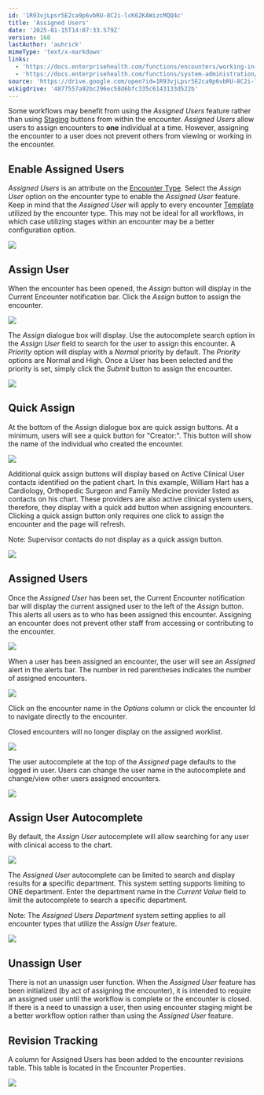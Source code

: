 ```yaml
---
id: '1R93vjLpsr5E2ca9p6vbRU-8C2i-lcK62KAWizcMQQ4c'
title: 'Assigned Users'
date: '2025-01-15T14:07:33.579Z'
version: 168
lastAuthor: 'auhrick'
mimeType: 'text/x-markdown'
links:
  - 'https://docs.enterprisehealth.com/functions/encounters/working-in-a-visit-encounter/'
  - 'https://docs.enterprisehealth.com/functions/system-administration/system-controls/encounter-types/'
source: 'https://drive.google.com/open?id=1R93vjLpsr5E2ca9p6vbRU-8C2i-lcK62KAWizcMQQ4c'
wikigdrive: '4877557a92bc296ec58d6bfc335c6143133d522b'
---
```

Some workflows may benefit from using the *Assigned Users* feature rather than using [Staging](https://docs.enterprisehealth.com/functions/encounters/working-in-a-visit-encounter/#stage-buttons) buttons from within the encounter. *Assigned Users* allow users to assign encounters to **one** individual at a time.  However, assigning the encounter to a user does not prevent others from viewing or working in the encounter.

## Enable Assigned Users

*Assigned Users* is an attribute on the [Encounter Type](https://docs.enterprisehealth.com/functions/system-administration/system-controls/encounter-types/). Select the *Assign User* option on the encounter type to enable the *Assigned User* feature. Keep in mind that the *Assigned User* will apply to every encounter [Template](https://docs.enterprisehealth.com/functions/encounters/working-in-a-visit-encounter/#storing-a-template-in-the-system) utilized by the encounter type. This may not be ideal for all workflows, in which case utilizing stages within an encounter may be a better configuration option.

![](../assigned-users.assets/fd0e4ac9ddcae4efa9da2e874c957b46.png)

## Assign User

When the encounter has been opened, the *Assign* button will display in the Current Encounter notification bar. Click the *Assign* button to assign the encounter.

![](../assigned-users.assets/b39a354f13092a16cf9b65b33654212a.png)

The *Assign* dialogue box will display. Use the autocomplete search option in the *Assign User* field to search for the user to assign this encounter. A *Priority* option will display with a *Normal* priority by default. The *Priority* options are Normal and High. Once a User has been selected and the priority is set, simply click the *Submit* button to assign the encounter.

![](../assigned-users.assets/1f0924938f30f2ff7e52348ddbefc586.png)

## Quick Assign

At the bottom of the Assign dialogue box are quick assign buttons. At a minimum, users will see a quick button for "Creator:". This button will show the name of the individual who created the encounter.

![](../assigned-users.assets/a8df49c4f4fc129edff65c3ea96c174d.png)

Additional quick assign buttons will display based on Active Clinical User contacts identified on the patient chart. In this example, William Hart has a Cardiology, Orthopedic Surgeon and Family Medicine provider listed as contacts on his chart. These providers are also active clinical system users, therefore, they display with a quick add button when assigning encounters. Clicking a quick assign button only requires one click to assign the encounter and the page will refresh.

Note: Supervisor contacts do not display as a quick assign button.

![](../assigned-users.assets/f31efed93045ce3c0ee5dfb42acd7fab.png)

## Assigned Users

Once the *Assigned User* has been set, the Current Encounter notification bar will display the current assigned user to the left of the *Assign* button. This alerts all users as to who has been assigned this encounter. Assigning an encounter does not prevent other staff from accessing or contributing to the encounter.

![](../assigned-users.assets/1839143ace8978dd2621b6367dc99c82.png)

When a user has been assigned an encounter, the user will see an *Assigned* alert in the alerts bar. The number in red parentheses indicates the number of assigned encounters.

![](../assigned-users.assets/c0b786d03e9ce859a2cb0780cc03cca5.png)

Click on the encounter name in the *Options* column or click the encounter Id to navigate directly to the encounter.

Closed encounters will no longer display on the assigned worklist.

![](../assigned-users.assets/426bf494771fc68fd752c624085ff14c.png)

The user autocomplete at the top of the *Assigned* page defaults to the logged in user. Users can change the user name in the autocomplete and change/view other users assigned encounters.

![](../assigned-users.assets/23364f4e69f79ec17b69d1c4ae25f4af.png)

## Assign User Autocomplete

By default, the *Assign User* autocomplete will allow searching for any user with clinical access to the chart.

![](../assigned-users.assets/98929428774cc4b08639c8141f8043c5.png)

The *Assigned User* autocomplete can be limited to search and display results for **a** specific department. This system setting supports limiting to ONE department. Enter the department name in the *Current Value* field to limit the autocomplete to search a specific department.

Note: The *Assigned Users Department* system setting applies to all encounter types that utilize the *Assign User* feature.

![](../assigned-users.assets/7196ccd303580f266e93f030daf091db.png)

## Unassign User

There is not an unassign user function. When the *Assigned User* feature has been initialized (by act of assigning the encounter), it is intended to require an assigned user until the workflow is complete or the encounter is closed. If there is a need to unassign a user, then using encounter staging might be a better workflow option rather than using the *Assigned User* feature.

## Revision Tracking

A column for Assigned Users has been added to the encounter revisions table. This table is located in the Encounter Properties.

![](../assigned-users.assets/0da7ab9e52d81ff221ca8d49142380e5.png)
